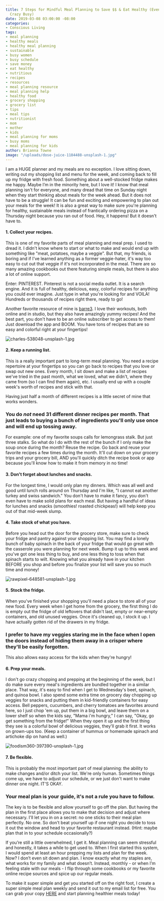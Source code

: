 ```yaml
---
title: 7 Steps for Mindful Meal Planning to Save $$ & Eat Healthy (Even When You’re
  Crazy Busy)
date: 2019-03-08 03:00:00 -08:00
categories:
- Conscious Living
tags:
- meal planning
- healthy meals
- healthy meal planning
- sustainable
- busy women
- busy schedule
- save money
- eat healthy
- nutritious
- recipes
- resources
- meal planning resource
- meal planning help
- healthy food
- grocery shopping
- grocery list
- tips
- meal tips
- nutritionist
- mom
- mother
- kids
- meal planning for moms
- busy moms
- meal planning for kids
author: Brianna Towne
image: "/uploads/dose-juice-1184488-unsplash-1.jpg"
---
```


I am a HUGE planner and my meals are no exception. I love sitting down, writing out my shopping list and menu for the week, and coming back to fill up my fridge with fresh food. Something about a well-stocked fridge makes me happy. Maybe I’m in the minority here, but I love it! I know that meal planning isn't for everyone, and many dread that time on Sunday night when they start thinking about meals for the week ahead. But it does not have to be a struggle! It can be fun and exciting and empowering to plan out your meals for the week! It is also a great way to make sure you're planning for healthy, sustainable meals instead of frantically ordering pizza on a Thursday night because you ran out of food. Hey, it happens! But it doesn't have to.

#### 1. Collect your recipes.

This is one of my favorite parts of meal planning and meal prep. I used to dread it. I didn't know where to start or what to make and would end up with something like "meat, potatoes, maybe a veggie". But that, my friends, is boring and if I've learned anything as a former veggie-hater, it's way too easy to cut out that veggie if it's not incorporated in the meal. There are so many amazing cookbooks out there featuring simple meals, but there is also a lot of online support.

Enter: PINTEREST. Pinterest is not a social media outlet. It is a search engine. And it is full of healthy, delicious, easy, colorful recipes for anything you could ever imagine. Just type in what you're looking for and VOILA! Hundreds or thousands of recipes right there, ready to go! 

Another favorite resource of mine is [barre3](https://barre3.com/). I love their workouts, both online and in studio, but they also have amazingly yummy recipes! And the best part, you don't have to be an online subscriber to get access to them! Just download the app and BOOM. You have tons of recipes that are so easy and colorful right at your fingertips!

![charles-538048-unsplash-1.jpg](/uploads/charles-538048-unsplash-1.jpg)

#### 2. Keep a running list.

This is a really important part to long-term meal planning. You need a recipe repertoire at your fingertips so you can go back to recipes that you love or swap out new ones. Every month, I sit down and make a list of recipes we've tried in the past month, what we loved, what we didn't, where they came from (so I can find them again), etc. I usually end up with a couple week's worth of recipes and stick with that.

Having just half a month of different recipes is a little secret of mine that works wonders. 

### You do _not_ need 31 different dinner recipes per month. That just leads to buying a bunch of ingredients you'll only use once and will end up tossing away. 

For example: one of my favorite soups calls for lemongrass stalk. But just three stalks. So what do I do with the rest of the bunch if I only make the soup once during the month? Reuse the recipe. Go back and reuse your favorite recipes a few times during the month. It'll cut down on your grocery trips and your grocery bill, AND you'll quickly ditch the recipe book or app because you'll know how to make it from memory in no time!

#### 3. Don't forget about lunches and snacks.

For the longest time, I would only plan my dinners. Which was all well and good until lunch rolls around on Thursday and I'm like, "I cannot eat another turkey and swiss sandwich." You don't have to make it fancy, you don't even have to make solid plans for each meal. But having a handful of ideas for lunches and snacks (smoothies! roasted chickpeas!) will help keep you out of that mid-week slump.

#### 4. Take stock of what you have.

Before you head out the door for the grocery store, make sure to check your fridge and pantry against your shopping list. You may find a lonely bunch of baby spinach in the back of your fridge that would go great with the casserole you were planning for next week. Bump it up to this week and you've got one less thing to buy, and one less thing to toss when that spinach starts to wilt. Knowing what you already have in your kitchen BEFORE you shop and before you finalize your list will save you so much time and money!

![rawpixel-648581-unsplash-1.jpg](/uploads/rawpixel-648581-unsplash-1.jpg)

#### 5. Stock the fridge.

When you've finished your shopping you'll need a place to store all of your new food. Every week when I get home from the grocery, the first thing I do is empty out the fridge of old leftovers that didn't last, empty or near-empty containers, and old unused veggies. Once it's cleaned up, I stock it up. I have actually gotten rid of the drawers in my fridge. 

### I prefer to have my veggies staring me in the face when I open the doors instead of hiding them away in a crisper where they'll be easily forgotten. 

This also allows easy access for the kids when they're hungry!

#### 6. Prep your meals.

I don't go crazy chopping and prepping at the beginning of the week, but I do make sure every meal's ingredients are bundled together in a similar place. That way, it's easy to find when I get to Wednesday's beet, spinach, and quinoa bowl. I also spend some extra time on grocery day chopping up veggies for snacks and putting them in kid-friendly containers for easy access. Bell peppers, cucumbers, and cherry tomatoes are favorites around here, so I just chop 'em up, put them in a big bowl, and leave them on a lower shelf so when the kids say, "Mama i'm hungry," I can say, "Okay, go get something from the fridge!" When they open it up and the first thing they see is a colorful bowl of delicious veggies, they'll grab it first. It works on grown-ups too. (Keep a container of hummus or homemade spinach and artichoke dip on hand as well.)

![foodism360-397390-unsplash-1.jpg](/uploads/foodism360-397390-unsplash-1.jpg)

#### 7. Be flexible.

This is probably the most important part of meal planning: the ability to make changes and/or ditch your list. We're only human. Sometimes things come up, we have to adjust our schedule, or we just don't want to make dinner one night. IT'S OKAY. 

### Your meal plan is your guide, it's not a rule you have to follow. 

The key is to be flexible and allow yourself to go off the plan. But having the plan in the first place allows you to make that decision and adjust where necessary. I'll let you in on a secret: no one sticks to their meal plan perfectly. No one. So don't beat yourself up if one night you decide to toss it out the window and head to your favorite restaurant instead. (Hint: maybe plan that in to your schedule occasionally?)

If you’re still a little overwhelmed, I get it. Meal planning can seem stressful and honestly, it takes a while to get used to. When I first started this system, I would spend at least an hour prepping my lists and plan for the week. Now? I don’t even sit down and plan. I know exactly what my staples are, what works for my family and what doesn’t. Instead, monthly - or when I’m feeling stale with our meals - I flip through some cookbooks or my favorite online recipe sources and spice up our regular meals.

To make it super simple and get you started off on the right foot, I create a super simple meal plan weekly and send it out to my email list for free. You can grab your copy [HERE](https://hellonourish.com/nourish-week) and start planning healthier meals today!